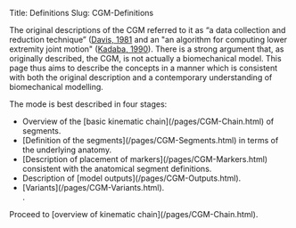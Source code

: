 Title: Definitions
Slug: CGM-Definitions

The original descriptions of the CGM referred to it as “a data collection and reduction technique” ([Davis, 1981](http://dx.doi.org/10.1016/0167-9457(91%2990046-Z)) and an "an algorithm for computing lower extremity joint motion" ([Kadaba, 1990](http://dx.doi.org/10.1002/jor.1100080310)). There is a strong argument that, as originally described, the CGM, is not actually a biomechanical model. This page thus aims to describe the concepts in a manner which is consistent with both the original description and a contemporary understanding of biomechanical modelling.

The mode is best described in four stages:
<ul>
  <li> Overview of the [basic kinematic chain](/pages/CGM-Chain.html) of segments.</li>
  <li>[Definition of the segments](/pages/CGM-Segments.html) in terms of the underlying anatomy.</li>
  <li>[Description of placement of markers](/pages/CGM-Markers.html) consistent with the anatomical segment definitions.</li>
  <li>Description of [model outputs](/pages/CGM-Outputs.html).</li>
  <li>[Variants](/pages/CGM-Variants.html).</li>.
</ul>
<p></p>
Proceed to [overview of kinematic chain](/pages/CGM-Chain.html).
